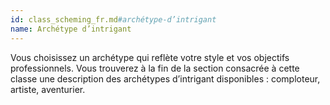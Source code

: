 ```yaml
---
id: class_scheming_fr.md#archétype-d’intrigant
name: Archétype d’intrigant
---
```


Vous choisissez un archétype qui reflète votre style et vos objectifs professionnels. Vous trouverez à la fin de la section consacrée à cette classe une description des archétypes d’intrigant disponibles : comploteur, artiste, aventurier.

